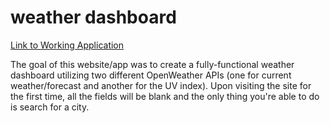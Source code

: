 # weather dashboard

[Link to Working Application](https://nova-codes.github.io/weather-dashboard)

The goal of this website/app was to create a fully-functional weather dashboard utilizing two different OpenWeather APIs (one for current weather/forecast and another for the UV index). Upon visiting the site for the first time, all the fields will be blank and the only thing you're able to do is search for a city.


